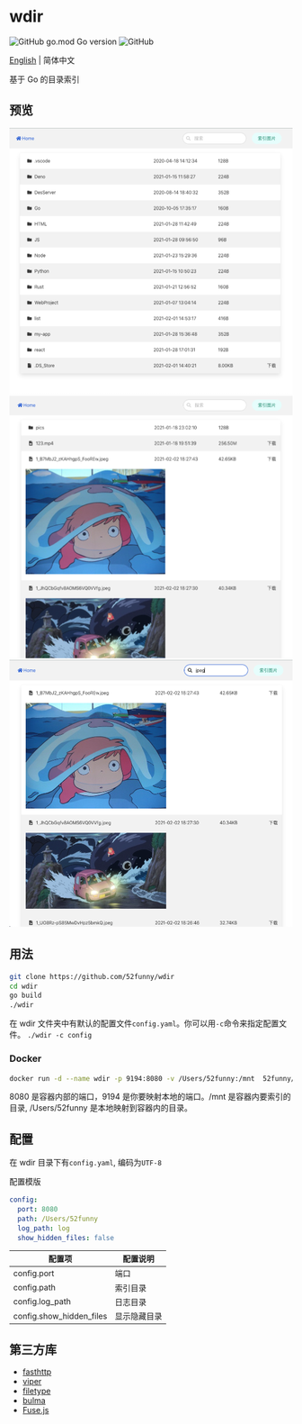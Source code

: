# wdir

![GitHub go.mod Go version](https://img.shields.io/github/go-mod/go-version/52funny/wdir)
![GitHub](https://img.shields.io/github/license/52funny/wdir)

[English](https://github.com/52funny/wdir/blob/master/README.md) | 简体中文

基于 Go 的目录索引

## 预览

![1](https://raw.githubusercontent.com/52funny/wdir/master/pics/1.png)
![2](https://raw.githubusercontent.com/52funny/wdir/master/pics/2.png)
![3](https://raw.githubusercontent.com/52funny/wdir/master/pics/3.png)

## 用法

```sh
git clone https://github.com/52funny/wdir
cd wdir
go build
./wdir
```

在 wdir 文件夹中有默认的配置文件`config.yaml`。你可以用`-c`命令来指定配置文件。
`./wdir -c config`

### Docker

```sh
docker run -d --name wdir -p 9194:8080 -v /Users/52funny:/mnt  52funny/wdir
```

8080 是容器内部的端口，9194 是你要映射本地的端口。/mnt 是容器内要索引的目录, /Users/52funny 是本地映射到容器内的目录。

## 配置

在 wdir 目录下有`config.yaml`, 编码为`UTF-8`

配置模版

```yaml
config:
  port: 8080
  path: /Users/52funny
  log_path: log
  show_hidden_files: false
```

| 配置项                   | 配置说明     |
| ------------------------ | ------------ |
| config.port              | 端口         |
| config.path              | 索引目录     |
| config.log_path          | 日志目录     |
| config.show_hidden_files | 显示隐藏目录 |

## 第三方库

- [fasthttp](https://github.com/valyala/fasthttp)
- [viper](https://github.com/spf13/viper)
- [filetype](https://github.com/h2non/filetype)
- [bulma](https://github.com/jgthms/bulma)
- [Fuse.js](https://github.com/krisk/Fuse)
